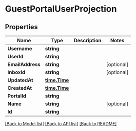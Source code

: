 # GuestPortalUserProjection

## Properties

Name | Type | Description | Notes
------------ | ------------- | ------------- | -------------
**Username** | **string** |  | 
**UserId** | **string** |  | 
**EmailAddress** | **string** |  | [optional] 
**InboxId** | **string** |  | [optional] 
**UpdatedAt** | [**time.Time**](time.Time) |  | 
**CreatedAt** | [**time.Time**](time.Time) |  | 
**PortalId** | **string** |  | 
**Name** | **string** |  | [optional] 
**Id** | **string** |  | 

[[Back to Model list]](../README#documentation-for-models) [[Back to API list]](../README#documentation-for-api-endpoints) [[Back to README]](../README)


